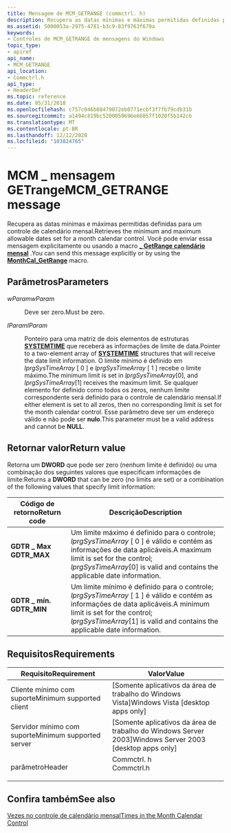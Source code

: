 ```yaml
---
title: Mensagem de MCM_GETRANGE (commctrl. h)
description: Recupera as datas mínimas e máximas permitidas definidas para um controle de calendário mensal. Você pode enviar essa mensagem explicitamente ou usando a \_ macro GetRange calendário mensal.
ms.assetid: 5000053a-2975-4781-b3c9-83f9763f679a
keywords:
- Controles de MCM_GETRANGE de mensagens do Windows
topic_type:
- apiref
api_name:
- MCM_GETRANGE
api_location:
- Commctrl.h
api_type:
- HeaderDef
ms.topic: reference
ms.date: 05/31/2018
ms.openlocfilehash: c757c046b88479072eb0771ecbf3f7fb79cdb31b
ms.sourcegitcommit: a1494c819bc5200050696e66057f1020f5b142cb
ms.translationtype: MT
ms.contentlocale: pt-BR
ms.lasthandoff: 12/12/2020
ms.locfileid: "103824765"
---
```

# <a name="mcm_getrange-message"></a><span data-ttu-id="b5324-105">MCM \_ mensagem GETrange</span><span class="sxs-lookup"><span data-stu-id="b5324-105">MCM\_GETRANGE message</span></span>

<span data-ttu-id="b5324-106">Recupera as datas mínimas e máximas permitidas definidas para um controle de calendário mensal.</span><span class="sxs-lookup"><span data-stu-id="b5324-106">Retrieves the minimum and maximum allowable dates set for a month calendar control.</span></span> <span data-ttu-id="b5324-107">Você pode enviar essa mensagem explicitamente ou usando a macro [**\_ GetRange calendário mensal**](/windows/desktop/api/Commctrl/nf-commctrl-monthcal_getrange) .</span><span class="sxs-lookup"><span data-stu-id="b5324-107">You can send this message explicitly or by using the [**MonthCal\_GetRange**](/windows/desktop/api/Commctrl/nf-commctrl-monthcal_getrange) macro.</span></span>

## <a name="parameters"></a><span data-ttu-id="b5324-108">Parâmetros</span><span class="sxs-lookup"><span data-stu-id="b5324-108">Parameters</span></span>

<dl> <dt>

<span data-ttu-id="b5324-109">*wParam*</span><span class="sxs-lookup"><span data-stu-id="b5324-109">*wParam*</span></span> 
</dt> <dd><span data-ttu-id="b5324-110">Deve ser zero.</span><span class="sxs-lookup"><span data-stu-id="b5324-110">Must be zero.</span></span></dd> <dt>

<span data-ttu-id="b5324-111">*lParam*</span><span class="sxs-lookup"><span data-stu-id="b5324-111">*lParam*</span></span> 
</dt> <dd>

<span data-ttu-id="b5324-112">Ponteiro para uma matriz de dois elementos de estruturas [**SYSTEMTIME**](/windows/desktop/api/minwinbase/ns-minwinbase-systemtime) que receberá as informações de limite de data.</span><span class="sxs-lookup"><span data-stu-id="b5324-112">Pointer to a two-element array of [**SYSTEMTIME**](/windows/desktop/api/minwinbase/ns-minwinbase-systemtime) structures that will receive the date limit information.</span></span> <span data-ttu-id="b5324-113">O limite mínimo é definido em *lprgSysTimeArray* \[ 0 \] e *lprgSysTimeArray* \[ 1 \] recebe o limite máximo.</span><span class="sxs-lookup"><span data-stu-id="b5324-113">The minimum limit is set in *lprgSysTimeArray*\[0\], and *lprgSysTimeArray*\[1\] receives the maximum limit.</span></span> <span data-ttu-id="b5324-114">Se qualquer elemento for definido como todos os zeros, nenhum limite correspondente será definido para o controle de calendário mensal.</span><span class="sxs-lookup"><span data-stu-id="b5324-114">If either element is set to all zeros, then no corresponding limit is set for the month calendar control.</span></span> <span data-ttu-id="b5324-115">Esse parâmetro deve ser um endereço válido e não pode ser **nulo**.</span><span class="sxs-lookup"><span data-stu-id="b5324-115">This parameter must be a valid address and cannot be **NULL**.</span></span>

</dd> </dl>

## <a name="return-value"></a><span data-ttu-id="b5324-116">Retornar valor</span><span class="sxs-lookup"><span data-stu-id="b5324-116">Return value</span></span>

<span data-ttu-id="b5324-117">Retorna um **DWORD** que pode ser zero (nenhum limite é definido) ou uma combinação dos seguintes valores que especificam informações de limite:</span><span class="sxs-lookup"><span data-stu-id="b5324-117">Returns a **DWORD** that can be zero (no limits are set) or a combination of the following values that specify limit information:</span></span>



| <span data-ttu-id="b5324-118">Código de retorno</span><span class="sxs-lookup"><span data-stu-id="b5324-118">Return code</span></span>                                                                              | <span data-ttu-id="b5324-119">Descrição</span><span class="sxs-lookup"><span data-stu-id="b5324-119">Description</span></span>                                                                                                                        |
|------------------------------------------------------------------------------------------|------------------------------------------------------------------------------------------------------------------------------------|
| <dl> <span data-ttu-id="b5324-120"><dt>**GDTR \_ Max**</dt></span><span class="sxs-lookup"><span data-stu-id="b5324-120"><dt>**GDTR\_MAX**</dt></span></span> </dl> | <span data-ttu-id="b5324-121">Um limite máximo é definido para o controle; *lprgSysTimeArray* \[ 0 \] é válido e contém as informações de data aplicáveis.</span><span class="sxs-lookup"><span data-stu-id="b5324-121">A maximum limit is set for the control; *lprgSysTimeArray*\[0\] is valid and contains the applicable date information.</span></span> <br/> |
| <dl> <span data-ttu-id="b5324-122"><dt>**GDTR \_ mín.**</dt></span><span class="sxs-lookup"><span data-stu-id="b5324-122"><dt>**GDTR\_MIN**</dt></span></span> </dl> | <span data-ttu-id="b5324-123">Um limite mínimo é definido para o controle; *lprgSysTimeArray* \[ 1 \] é válido e contém as informações de data aplicáveis.</span><span class="sxs-lookup"><span data-stu-id="b5324-123">A minimum limit is set for the control; *lprgSysTimeArray*\[1\] is valid and contains the applicable date information.</span></span> <br/> |



 

## <a name="requirements"></a><span data-ttu-id="b5324-124">Requisitos</span><span class="sxs-lookup"><span data-stu-id="b5324-124">Requirements</span></span>



| <span data-ttu-id="b5324-125">Requisito</span><span class="sxs-lookup"><span data-stu-id="b5324-125">Requirement</span></span> | <span data-ttu-id="b5324-126">Valor</span><span class="sxs-lookup"><span data-stu-id="b5324-126">Value</span></span> |
|-------------------------------------|---------------------------------------------------------------------------------------|
| <span data-ttu-id="b5324-127">Cliente mínimo com suporte</span><span class="sxs-lookup"><span data-stu-id="b5324-127">Minimum supported client</span></span><br/> | <span data-ttu-id="b5324-128">\[Somente aplicativos da área de trabalho do Windows Vista\]</span><span class="sxs-lookup"><span data-stu-id="b5324-128">Windows Vista \[desktop apps only\]</span></span><br/>                                        |
| <span data-ttu-id="b5324-129">Servidor mínimo com suporte</span><span class="sxs-lookup"><span data-stu-id="b5324-129">Minimum supported server</span></span><br/> | <span data-ttu-id="b5324-130">\[Somente aplicativos da área de trabalho do Windows Server 2003\]</span><span class="sxs-lookup"><span data-stu-id="b5324-130">Windows Server 2003 \[desktop apps only\]</span></span><br/>                                  |
| <span data-ttu-id="b5324-131">parâmetro</span><span class="sxs-lookup"><span data-stu-id="b5324-131">Header</span></span><br/>                   | <dl> <span data-ttu-id="b5324-132"><dt>Commctrl. h</dt></span><span class="sxs-lookup"><span data-stu-id="b5324-132"><dt>Commctrl.h</dt></span></span> </dl> |



## <a name="see-also"></a><span data-ttu-id="b5324-133">Confira também</span><span class="sxs-lookup"><span data-stu-id="b5324-133">See also</span></span>

<dl> <dt>

[<span data-ttu-id="b5324-134">Vezes no controle de calendário mensal</span><span class="sxs-lookup"><span data-stu-id="b5324-134">Times in the Month Calendar Control</span></span>](month-calendar-controls.md)
</dt> </dl>

 

